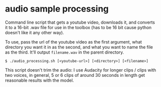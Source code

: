 # audio sample processing

Command line script that gets a youtube video, downloads it, and converts it to a 16-bit .wav file for use in the toolbox (has to be 16 bit cause python doesn't like it any other way).

To use, pass the url of the youtube video as the first argument, what directory you want it in as the second, and what you want to name the file as the third. It'll output `filename.wav` in the parent directory.

```
$ ./audio_processing.sh [<youtube-url>] [<directory>] [<filename>]
```

This script doesn't trim the audio: I use Audacity for longer clips / clips with two voices, in general, 5 or 6 clips of around 30 seconds in length get reasonable results with the model. 
